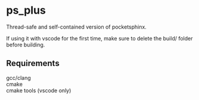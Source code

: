 # ps_plus
Thread-safe and self-contained version of pocketsphinx.    

If using it with vscode for the first time, make sure to delete the build/ folder before building.

## Requirements  
gcc/clang  
cmake  
cmake tools (vscode only)  
